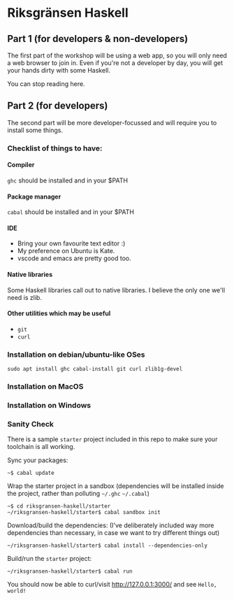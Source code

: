 # Riksgränsen Haskell

## Part 1 (for developers & non-developers)

The first part of the workshop will be using a web app, so you will only need a web browser to join in.  Even if you're not a developer by day, you will get your hands dirty with some Haskell.

You can stop reading here.

## Part 2 (for developers)

The second part will be more developer-focussed and will require you to install some things.

### Checklist of things to have:
#### Compiler
`ghc` should be installed and in your $PATH

#### Package manager
`cabal` should be installed and in your $PATH

#### IDE
* Bring your own favourite text editor :)
* My preference on Ubuntu is Kate.
* vscode and emacs are pretty good too.

#### Native libraries
Some Haskell libraries call out to native libraries.  I believe the only one we'll need is zlib.

#### Other utilities which may be useful
* `git`
* `curl`

### Installation on debian/ubuntu-like OSes
```sudo apt install ghc cabal-install git curl zlib1g-devel```

### Installation on MacOS

### Installation on Windows

### Sanity Check

There is a sample `starter` project included in this repo to make sure your toolchain is all working.

Sync your packages:
```
~$ cabal update
```

Wrap the starter project in a sandbox (dependencies will be installed inside the project, rather than polluting `~/.ghc` `~/.cabal`)
```
~$ cd riksgransen-haskell/starter
~/riksgransen-haskell/starter$ cabal sandbox init
```

Download/build the dependencies:
(I've deliberately included way more dependencies than necessary, in case we want to try different things out)
```
~/riksgransen-haskell/starter$ cabal install --dependencies-only 
```

Build/run the `starter` project:
```
~/riksgransen-haskell/starter$ cabal run
```

You should now be able to curl/visit http://127.0.0.1:3000/ and see
```Hello, world!```






